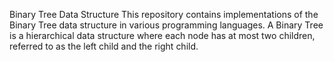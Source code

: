 Binary Tree Data Structure
This repository contains implementations of the Binary Tree data structure in various programming languages. A Binary Tree is a hierarchical data structure where each node has at most two children, referred to as the left child and the right child.
